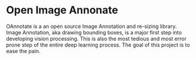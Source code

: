 # Open Image Annonate
OAnnotate is a an open source Image Annotation and re-sizing library. Image Annotation, aka drawing bounding boxes, is a major first step into developing vision processing. This is also the most tedious and most error prone step of the entire deep learning process.  The goal of this project is to ease the pain. 

